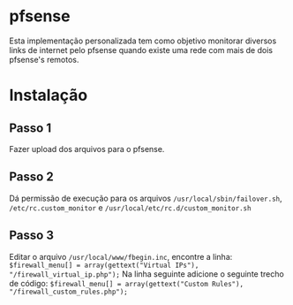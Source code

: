 pfsense
=======

Esta implementação personalizada tem como objetivo monitorar diversos links de internet pelo pfsense 
quando existe uma rede com mais de dois pfsense's remotos.

Instalação
=======

Passo 1
-------
Fazer upload dos arquivos para o pfsense.

Passo 2
-------
Dá permissão de execução para os arquivos ```/usr/local/sbin/failover.sh```, ```/etc/rc.custom_monitor``` e ```/usr/local/etc/rc.d/custom_monitor.sh```

Passo 3
-------
Editar o arquivo ```/usr/local/www/fbegin.inc```, encontre a linha:
```$firewall_menu[] = array(gettext("Virtual IPs"), "/firewall_virtual_ip.php");``` 
Na linha seguinte adicione o seguinte trecho de código:
```$firewall_menu[] = array(gettext("Custom Rules"), "/firewall_custom_rules.php");```


